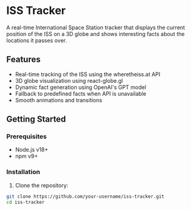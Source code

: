 # ISS Tracker

A real-time International Space Station tracker that displays the current position of the ISS on a 3D globe and shows interesting facts about the locations it passes over.

## Features

- Real-time tracking of the ISS using the wheretheiss.at API
- 3D globe visualization using react-globe.gl
- Dynamic fact generation using OpenAI's GPT model
- Fallback to predefined facts when API is unavailable
- Smooth animations and transitions

## Getting Started

### Prerequisites
- Node.js v18+
- npm v9+

### Installation
1. Clone the repository:
```bash
git clone https://github.com/your-username/iss-tracker.git
cd iss-tracker